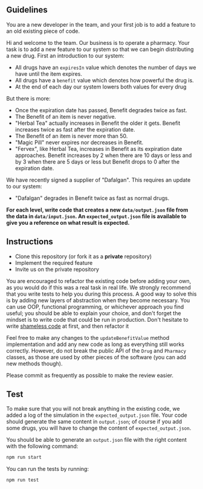 ## Guidelines

You are a new developer in the team, and your first job is to add a feature to an old existing piece of code.

Hi and welcome to the team. Our business is to operate a pharmacy. Your task is to add a new feature to our system so that we can begin distributing a new drug. First an introduction to our system:

- All drugs have an `expiresIn` value which denotes the number of days we have until the item expires.
- All drugs have a `benefit` value which denotes how powerful the drug is.
- At the end of each day our system lowers both values for every drug

But there is more:

- Once the expiration date has passed, Benefit degrades twice as fast.
- The Benefit of an item is never negative.
- "Herbal Tea" actually increases in Benefit the older it gets. Benefit increases twice as fast after the expiration date.
- The Benefit of an item is never more than 50.
- "Magic Pill" never expires nor decreases in Benefit.
- "Fervex", like Herbal Tea, increases in Benefit as its expiration date approaches. Benefit increases by 2 when there are 10 days or less and by 3 when there are 5 days or less but Benefit drops to 0 after the expiration date.

We have recently signed a supplier of "Dafalgan". This requires an update to our system:

- "Dafalgan" degrades in Benefit twice as fast as normal drugs.

**For each level, write code that creates a new `data/output.json` file from the data in `data/input.json`.
An `expected_output.json` file is available to give you a reference on what result is expected.**

## Instructions

- Clone this repository (or fork it as a **private** repository)
- Implement the required feature
- Invite us on the private repository

You are encouraged to refactor the existing code before adding your own, as you would do if this was a real task in real life. We strongly recommend that you write tests to help you during this process.
A good way to solve this is by adding new layers of abstraction when they become necessary. You can use OOP, functional programming, or whichever approach you find useful; you should be able to explain your choice, and don't forget the mindset is to write code that could be run in production.
Don't hesitate to write [shameless code](http://red-badger.com/blog/2014/08/20/i-spent-3-days-with-sandi-metz-heres-what-i-learned/) at first, and then refactor it

Feel free to make any changes to the `updateBenefitValue` method implementation and add any new code as long as everything still works correctly. However, do not break the public API of the `Drug` and `Pharmacy` classes, as those are used by other pieces of the software (you can add new methods though).

Please commit as frequently as possible to make the review easier.

## Test

To make sure that you will not break anything in the existing code, we added a log of the simulation in the `expected_output.json` file.
Your code should generate the same content in `output.json`; of course if you add some drugs, you will have to change the content of `expected_output.json`.

You should be able to generate an `output.json` file with the right content with the following command:

```sh
npm run start
```

You can run the tests by running:

```sh
npm run test
```
